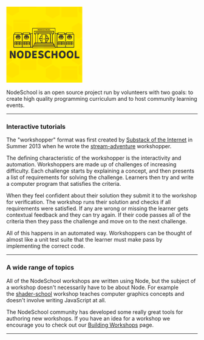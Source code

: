 ![NodeSchool Logo](NodeSchool.png)

NodeSchool is an open source project run by volunteers with two goals: to create high quality programming curriculum and to host community learning events.

---

### Interactive tutorials

The "workshopper" format was first created by [Substack of the Internet](http://substack.net/) in Summer 2013 when he wrote the [stream-adventure](https://www.npmjs.org/package/stream-adventure) workshopper.

The defining characteristic of the workshopper is the interactivity and automation. Workshoppers are made up of challenges of increasing difficulty. Each challenge starts by explaining a concept, and then presents a list of requirements for solving the challenge. Learners then try and write a computer program that satisfies the criteria.

When they feel confident about their solution they submit it to the workshop for verification. The workshop runs their solution and checks if all requirements were satisfied. If any are wrong or missing the learner gets contextual feedback and they can try again. If their code passes all of the criteria then they pass the challenge and move on to the next challenge.

All of this happens in an automated way. Workshoppers can be thought of almost like a unit test suite that the learner must make pass by implementing the correct code.

---

### A wide range of topics

All of the NodeSchool workshops are written using Node, but the subject of a workshop doesn't necessarily have to be about Node. For example the [shader-school](https://www.npmjs.org/package/shader-school) workshop teaches computer graphics concepts and doesn't involve writing JavaScript at all.

The NodeSchool community has developed some really great tools for authoring new workshops. If you have an idea for a workshop we encourage you to check out our [Building Workshops](https://nodeschool.io/building-workshops.html) page.

---
